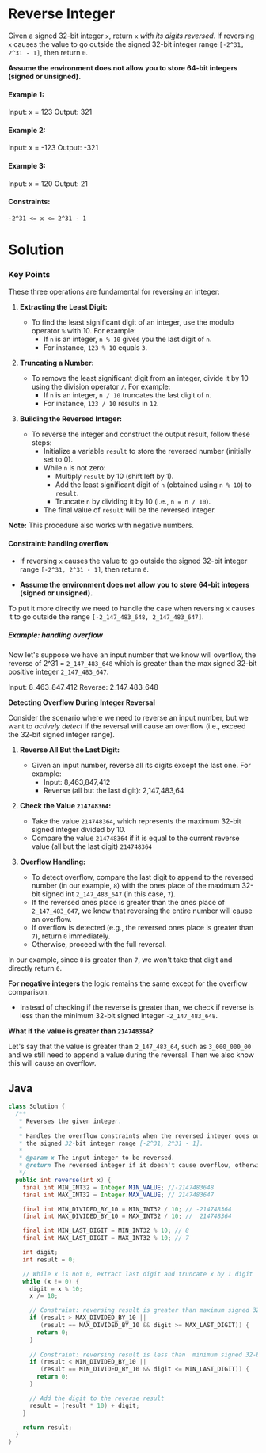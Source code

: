 # Reverse Integer

Given a signed 32-bit integer `x`, return `x` *with its digits reversed*. If reversing `x` causes the value to go outside the signed 32-bit integer range `[-2^31, 2^31 - 1]`, then return `0`.

**Assume the environment does not allow you to store 64-bit integers (signed or unsigned).**
 
#### Example 1:

Input: x = 123
Output: 321

#### Example 2:

Input: x = -123
Output: -321

#### Example 3:

Input: x = 120
Output: 21

#### Constraints:

    -2^31 <= x <= 2^31 - 1

# Solution

### **Key Points**

These three operations are fundamental for reversing an integer:

1. **Extracting the Least Digit:**
   - To find the least significant digit of an integer, use the modulo operator `%` with 10. For example:
     - If `n` is an integer, `n % 10` gives you the last digit of `n`.
     - For instance, `123 % 10` equals `3`.

2. **Truncating a Number:**
   - To remove the least significant digit from an integer, divide it by 10 using the division operator `/`. For example:
     - If `n` is an integer, `n / 10` truncates the last digit of `n`.
     - For instance, `123 / 10` results in `12`.

3. **Building the Reversed Integer:**
   - To reverse the integer and construct the output result, follow these steps:
     - Initialize a variable `result` to store the reversed number (initially set to 0).
     - While `n` is not zero:
       - Multiply `result` by 10 (shift left by 1).
       - Add the least significant digit of `n` (obtained using `n % 10`) to `result`.
       - Truncate `n` by dividing it by 10 (i.e., `n = n / 10`).
     - The final value of `result` will be the reversed integer.

**Note:** This procedure also works with negative numbers.

#### **Constraint:** handling overflow

- If reversing `x` causes the value to go outside the signed 32-bit integer range `[-2^31, 2^31 - 1]`, then return `0`.

- **Assume the environment does not allow you to store 64-bit integers (signed or unsigned).**

To put it more directly we need to handle the case when reversing `x` causes it to go outside the range `[-2_147_483_648, 2_147_483_647]`.

##### Example: handling overflow

Now let's suppose we have an input number that we know will overflow, the reverse of 2^31 = `2_147_483_648` which is greater than the max signed 32-bit positive integer `2_147_483_647`.

Input:    8_463_847_412
Reverse:  2_147_483_648

**Detecting Overflow During Integer Reversal**

Consider the scenario where we need to reverse an input number, but we want to *actively detect* if the reversal will cause an overflow (i.e., exceed the 32-bit signed integer range).

1. **Reverse All But the Last Digit:**
   - Given an input number, reverse all its digits except the last one. For example:
     - Input: 8,463,847,412
     - Reverse (all but the last digit): 2,147,483,64

2. **Check the Value `214748364`:**
   - Take the value `214748364`, which represents the maximum 32-bit signed integer divided by 10.
   - Compare the value `214748364` if it is equal to the current reverse value (all but the last digit) `214748364`

3. **Overflow Handling:**
   - To detect overflow, compare the last digit to append to the reversed number (in our example, `8`) with the ones place of the maximum 32-bit signed int `2_147_483_647` (in this case, `7`).
   - If the reversed ones place is greater than the ones place of `2_147_483_647`, we know that reversing the entire number will cause an overflow.
   - If overflow is detected (e.g., the reversed ones place is greater than `7`), return `0` immediately.
   - Otherwise, proceed with the full reversal.

In our example, since `8` is greater than `7`, we won't take that digit and directly return `0`.

**For negative integers** the logic remains the same except for the overflow comparison. 
   - Instead of checking if the reverse is greater than, we check if reverse is less than the minimum 32-bit signed integer `-2_147_483_648`.

**What if the value is greater than `214748364`?**

Let's say that the value is greater than `2_147_483_64`, such as `3_000_000_00` and we still need to append a value during the reversal. Then we also know this will cause an overflow.

## Java

```java
class Solution {
  /**
   * Reverses the given integer. 
   * 
   * Handles the overflow constraints when the reversed integer goes outside
   * the signed 32-bit integer range [-2^31, 2^31 - 1].
   * 
   * @param x The input integer to be reversed.
   * @return The reversed integer if it doesn't cause overflow, otherwise 0.
   */
  public int reverse(int x) {
    final int MIN_INT32 = Integer.MIN_VALUE; //-2147483648
    final int MAX_INT32 = Integer.MAX_VALUE; // 2147483647

    final int MIN_DIVIDED_BY_10 = MIN_INT32 / 10; // -214748364
    final int MAX_DIVIDED_BY_10 = MAX_INT32 / 10; //  214748364

    final int MIN_LAST_DIGIT = MIN_INT32 % 10; // 8
    final int MAX_LAST_DIGIT = MAX_INT32 % 10; // 7

    int digit;
    int result = 0;

    // While x is not 0, extract last digit and truncate x by 1 digit
    while (x != 0) {
      digit = x % 10;
      x /= 10;

      // Constraint: reversing result is greater than maximum signed 32-bit integer
      if (result > MAX_DIVIDED_BY_10 || 
         (result == MAX_DIVIDED_BY_10 && digit >= MAX_LAST_DIGIT)) {
        return 0;
      }
      
      // Constraint: reversing result is less than  minimum signed 32-bit integer
      if (result < MIN_DIVIDED_BY_10 || 
         (result == MIN_DIVIDED_BY_10 && digit <= MIN_LAST_DIGIT)) {
        return 0;
      }

      // Add the digit to the reverse result
      result = (result * 10) + digit;
    }

    return result;
  }
}
```